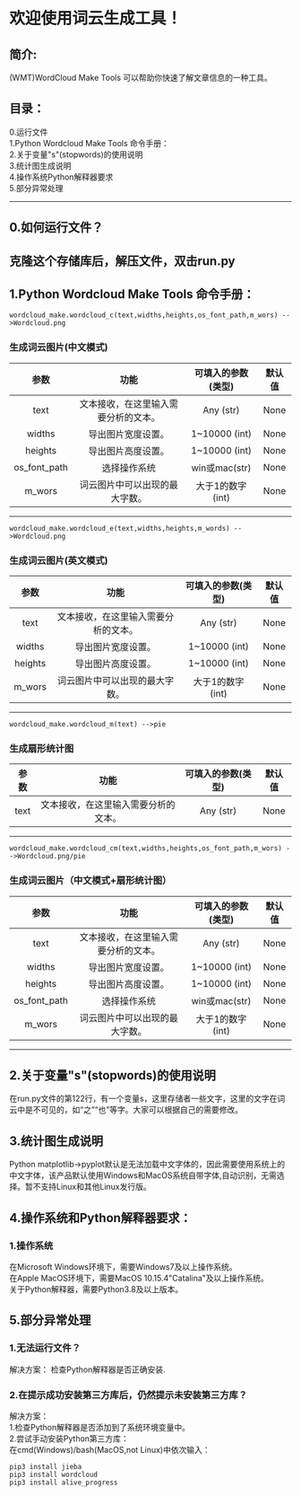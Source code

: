 # 欢迎使用词云生成工具！  
## 简介:
(WMT)WordCloud Make Tools 可以帮助你快速了解文章信息的一种工具。

## 目录：
0.运行文件  
1.Python Wordcloud Make Tools 命令手册：  
2.关于变量"s"(stopwords)的使用说明  
3.统计图生成说明  
4.操作系统Python解释器要求  
5.部分异常处理  

---

## 0.如何运行文件？
克隆这个存储库后，解压文件，双击run.py
---
## 1.Python Wordcloud Make Tools 命令手册：
    wordcloud_make.wordcloud_c(text,widths,heights,os_font_path,m_wors) -->Wordcloud.png
### 生成词云图片(中文模式)
|参数|功能|可填入的参数(类型)|默认值|
|:---:|:---:|:---:|:---:|
|text|文本接收，在这里输入需要分析的文本。|Any (str)|None|
|widths|导出图片宽度设置。|1~10000 (int)|None|
|heights|导出图片高度设置。|1~10000 (int)|None|
|os_font_path|选择操作系统|win或mac(str)|None|
|m_wors|词云图片中可以出现的最大字数。|大于1的数字(int)|None|
---
  
    wordcloud_make.wordcloud_e(text,widths,heights,m_words) -->Wordcloud.png
### 生成词云图片(英文模式)
|参数|功能|可填入的参数(类型)|默认值|
|:---:|:---:|:---:|:---:|
|text|文本接收，在这里输入需要分析的文本。|Any (str)|None|
|widths|导出图片宽度设置。|1~10000 (int)|None|
|heights|导出图片高度设置。|1~10000 (int)|None|
|m_wors|词云图片中可以出现的最大字数。|大于1的数字(int)|None|
---
    wordcloud_make.wordcloud_m(text) -->pie
### 生成扇形统计图
|参数|功能|可填入的参数(类型)|默认值|
|:---:|:---:|:---:|:---:|
|text|文本接收，在这里输入需要分析的文本。|Any (str)|None|
---
    wordcloud_make.wordcloud_cm(text,widths,heights,os_font_path,m_wors) -->Wordcloud.png/pie
### 生成词云图片（中文模式+扇形统计图）
|参数|功能|可填入的参数(类型)|默认值|
|:---:|:---:|:---:|:---:|
|text|文本接收，在这里输入需要分析的文本。|Any (str)|None|
|widths|导出图片宽度设置。|1~10000 (int)|None|
|heights|导出图片高度设置。|1~10000 (int)|None|
|os_font_path|选择操作系统|win或mac(str)|None|
|m_wors|词云图片中可以出现的最大字数。|大于1的数字(int)|None|
---
## 2.关于变量"s"(stopwords)的使用说明
在run.py文件的第122行，有一个变量s，这里存储者一些文字，这里的文字在词云中是不可见的，如“之”“也”等字。大家可以根据自己的需要修改。
## 3.统计图生成说明  
Python matplotlib->pyplot默认是无法加载中文字体的，因此需要使用系统上的中文字体，该产品默认使用Windows和MacOS系统自带字体,自动识别，无需选择。暂不支持Linux和其他Linux发行版。
## 4.操作系统和Python解释器要求：
### 1.操作系统
在Microsoft Windows环境下，需要Windows7及以上操作系统。  
在Apple MacOS环境下，需要MacOS 10.15.4"Catalina"及以上操作系统。  
关于Python解释器，需要Python3.8及以上版本。
## 5.部分异常处理
### 1.无法运行文件？  
解决方案：
检查Python解释器是否正确安装.  
### 2.在提示成功安装第三方库后，仍然提示未安装第三方库？
解决方案：  
1.检查Python解释器是否添加到了系统环境变量中。  
2.尝试手动安装Python第三方库：  
在cmd(Windows)/bash(MacOS,not Linux)中依次输入：

    pip3 install jieba
    pip3 install wordcloud
    pip3 install alive_progress
